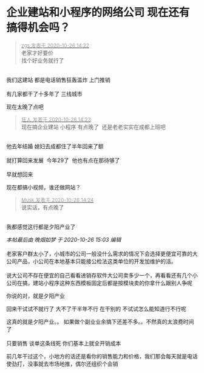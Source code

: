 # 企业建站和小程序的网络公司 现在还有搞得机会吗？


<div class="quote"><blockquote><font size="2"><a href="https://www.hostloc.com/forum.php?mod=redirect&amp;goto=findpost&amp;pid=9354060&amp;ptid=758594" target="_blank"><font color="#999999">zgs 发表于 2020-10-26 14:22</font></a></font><br />
老家才好要价<br />
找个好业务就行了</blockquote></div><br />
我们这建站 都是电话销售狂轰滥炸 上门推销 <br />
<br />
有几家都干了十多年了 三线城市 <br />


现在太晚了点吧

<div class="quote"><blockquote><font size="2"><a href="https://www.hostloc.com/forum.php?mod=redirect&amp;goto=findpost&amp;pid=9354065&amp;ptid=758594" target="_blank"><font color="#999999">狂人 发表于 2020-10-26 14:23</font></a></font><br />
现在搞企业建站 小程序 有点晚了&nbsp;&nbsp;还是老老实实在成都上班吧</blockquote></div><br />
他去年结婚 媳妇去成都住了半年回来了额<br />
<br />
就打算回来发展&nbsp;&nbsp;今年29了&nbsp;&nbsp;他也有点在那待够了<br />
<br />
早就想回来

现在都搞小视频，谁还做网站？

<div class="quote"><blockquote><font size="2"><a href="https://www.hostloc.com/forum.php?mod=redirect&amp;goto=findpost&amp;pid=9354068&amp;ptid=758594" target="_blank"><font color="#999999">Musk 发表于 2020-10-26 14:24</font></a></font><br />
说实话，有点晚了</blockquote></div><br />
我都感觉这行都是夕阳产业了<img src="static/image/smiley/default/lol.gif" smilieid="12" border="0" alt="" />

<i class="pstatus"> 本帖最后由 晚烟如梦 于 2020-10-26 15:03 编辑 </i><br />
<br />
老家客户群太小了，小城市的公司一般没什么需求的情况下会选择更便宜可靠的大公司产品，小公司在本地基本只能接公检法这类单位的开发加维护的活。<br />
<br />
说大公司不存在便宜的自己看看进销存软件大公司卖多少一个，再看看还有几个小公司在搞，建站小程序这种东西模板固定后都是按模块卖的你拿什么跟别人争呢<img src="static/image/smiley/default/lol.gif" smilieid="12" border="0" alt="" /> 

你说的对，就是夕阳产业

回来干试试不就行了 大不了干半年不行 在干别的 不试试怎么能知道行不行呢

这真的就是夕阳产业。。 如果做个副业业余搞下还差不多。。不然真的太浪费时间了<br />
<br />
只要销售 谈单这条线死 你们基本上就全开销成本

前几年干过这个，小地方的话还是看你的销售能力和价格，我们那会每天就是电话使劲打，没事就去市场地推，偶尔还组织个会销<img src="static/image/smiley/default/lol.gif" smilieid="12" border="0" alt="" />
